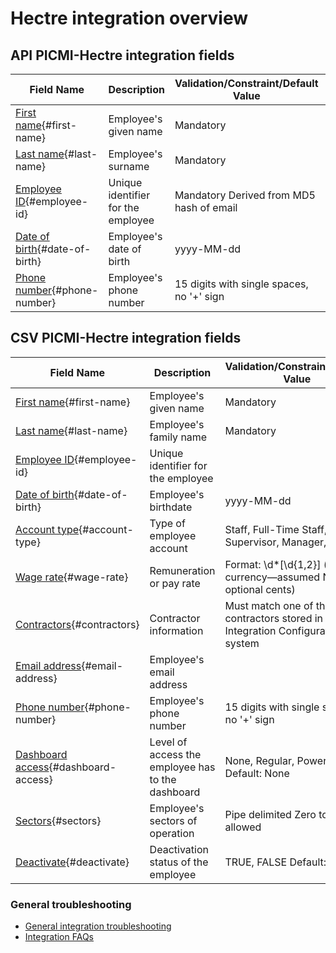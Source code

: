 # Hectre integration overview

## API PICMI-Hectre integration fields

| **Field Name**                                  | **Description**                    | **Validation/Constraint/Default Value**   | **Source**           |
|-------------------------------------------------|------------------------------------|-------------------------------------------|----------------------|
| [First name](#first-name){#first-name}          | Employee's given name              | Mandatory                                 | Personal Information |
| [Last name](#last-name){#last-name}             | Employee's surname                 | Mandatory                                 | Personal Information |
| [Employee ID](#employee-id){#employee-id}       | Unique identifier for the employee | Mandatory Derived from MD5 hash of email  | Personal Information |
| [Date of birth](#date-of-birth){#date-of-birth} | Employee's date of birth           | yyyy-MM-dd                                | Job                  |
| [Phone number](#phone-number){#phone-number}    | Employee's phone number            | 15 digits with single spaces, no '+' sign | Personal Information |

## CSV PICMI-Hectre integration fields

| **Field Name**                                           | **Description**                                   | **Validation/Constraint/Default Value**                                          | **Source**                |
|----------------------------------------------------------|---------------------------------------------------|----------------------------------------------------------------------------------|---------------------------|
| [First name](#first-name){#first-name}                   | Employee's given name                             | Mandatory                                                                        | Personal Information      |
| [Last name](#last-name){#last-name}                      | Employee's family name                            | Mandatory                                                                        | Personal Information      |
| [Employee ID](#employee-id){#employee-id}                | Unique identifier for the employee                |                                                                                  | Integration Configuration |
| [Date of birth](#date-of-birth){#date-of-birth}          | Employee's birthdate                              | yyyy-MM-dd                                                                       | Job                       |
| [Account type](#account-type){#account-type}             | Type of employee account                          | Staff, Full-Time Staff, Supervisor, Manager, Owner                               | Integration Configuration |
| [Wage rate](#wage-rate){#wage-rate}                      | Remuneration or pay rate                          | Format: \d*[\\d{1,2}] (no currency—assumed NZD, optional cents)                  | Job                       |
| [Contractors](#contractors){#contractors}                | Contractor information                            | Must match one of the contractors stored in the Integration Configuration system | Integration Configuration |
| [Email address](#email-address){#email-address}          | Employee's email address                          |                                                                                  | Personal Information      |
| [Phone number](#phone-number){#phone-number}             | Employee's phone number                           | 15 digits with single spaces, no '+' sign                                        | Personal Information      |
| [Dashboard access](#dashboard-access){#dashboard-access} | Level of access the employee has to the dashboard | None, Regular, Power, Full Default: None                                         | Integration Configuration |
| [Sectors](#sectors){#sectors}                            | Employee's sectors of operation                   | Pipe delimited Zero to many allowed                                              | Integration Configuration |
| [Deactivate](#deactivate){#deactivate}                   | Deactivation status of the employee               | TRUE, FALSE Default: FALSE                                                       | Integration Configuration |

<explanation>

### General troubleshooting

- [General integration troubleshooting](integrations#troubleshooting)
- [Integration FAQs](../faqs#integrations)

</explanation>
